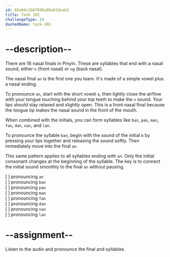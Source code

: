 ```yaml
---
id: 68a04c2b07698a86a62dceb1
title: Task 102
challengeType: 24
dashedName: task-102
---
```


<!--SPEAKING-->

<!-- (Audio) A: an, ban, pan, man, fan, dan, nan, lan -->

# --description--

There are 16 nasal finals in Pinyin. These are syllables that end with a nasal sound, either `n` (front nasal) or `ng` (back nasal).

The nasal final `an` is the first one you learn. It's made of a simple vowel plus a nasal ending.

To pronounce `an`, start with the short vowel `a`, then lightly close the airflow with your tongue touching behind your top teeth to make the `n` sound. Your lips should stay relaxed and slightly open. This is a front nasal final because the tongue tip makes the nasal sound in the front of the mouth.

When combined with the initials, you can form syllables like `ban`, `pan`, `man`, `fan`, `dan`, `nan`, and `lan`.

To pronounce the syllable `ban`, begin with the sound of the initial `b` by pressing your lips together and releasing the sound softly. Then immediately move into the final `an`.

This same pattern applies to all syllables ending with `an`. Only the initial consonant changes at the beginning of the syllable. The key is to connect the initial sound smoothly to the final `an` without pausing.

[ ] pronouncing `an`  
[ ] pronouncing `ban`  
[ ] pronouncing `pan`  
[ ] pronouncing `man`  
[ ] pronouncing `fan`  
[ ] pronouncing `dan`  
[ ] pronouncing `nan`  
[ ] pronouncing `lan`

# --assignment--

Listen to the audio and pronounce the final and syllables.
